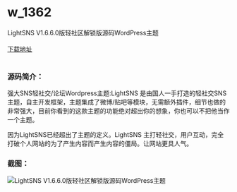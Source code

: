 # w_1362
LightSNS V1.6.6.0版轻社区解锁版源码WordPress主题
<br/></br>
[下载地址](https://www.uuid2.com/1362.html "下载地址")
<br/></br>
<h3>源码简介：</h3>
<p>强大SNS轻社交/论坛Wordpress主题:LightSNS 是由国人一手打造的轻社交SNS主题，自主开发框架，主题集成了微博/贴吧等模块，无需额外插件，细节也做的非常强大，目前你看到的这款主题的功能绝对超出你的想象，你也可以不把他当作一个主题。<p>
<p>因为LightSNS已经超出了主题的定义。LightSNS 主打轻社交，用户互动，完全打破个人网站的为了产生内容而产生内容的僵局。让网站更具人气。<p>
<h3>截图：</h3>
<img src="https://www.uuid2.com/wp-content/uploads/img/202108/60823e5566.jpg" alt="LightSNS V1.6.6.0版轻社区解锁版源码WordPress主题">
